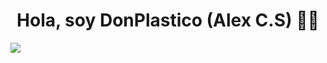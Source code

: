 <div align="center">
  <h1 align="center"> Hola, soy DonPlastico (Alex C.S) 🖖🏻</h1>
</div>
<img src="https://i.imgur.com/yCHGzHd.png">
